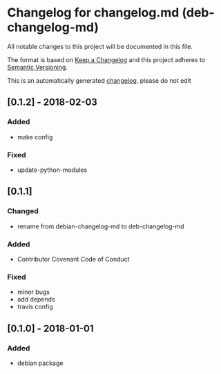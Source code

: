# Changelog for changelog.md (deb-changelog-md)
All notable changes to this project will be documented in this file.

The format is based on [Keep a Changelog](http://keepachangelog.com/en/1.0.0/)
and this project adheres to [Semantic Versioning](http://semver.org/spec/v2.0.0.html).

This is an automatically generated [changelog](debian/changelog), please do not edit

## [0.1.2] - 2018-02-03
### Added
- make config

### Fixed
- update-python-modules


## [0.1.1]
### Changed
- rename from debian-changelog-md to deb-changelog-md

### Added
- Contributor Covenant Code of Conduct

### Fixed
- minor bugs
- add depends
- travis config


## [0.1.0] - 2018-01-01
### Added
- debian package


